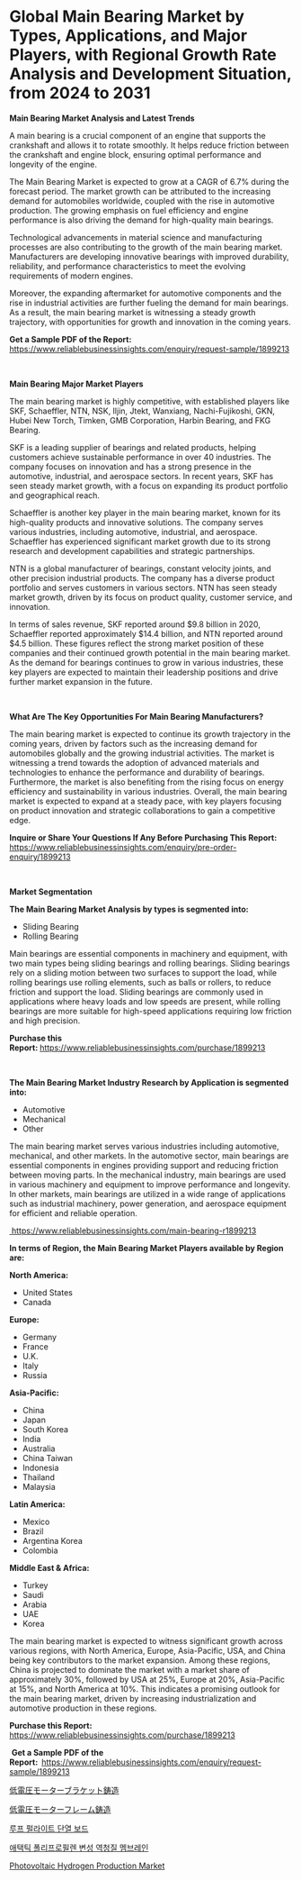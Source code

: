 <p><h1>Global Main Bearing Market by Types, Applications, and Major Players, with Regional Growth Rate Analysis and Development Situation, from 2024 to 2031</h1></p><p><strong>Main Bearing Market Analysis and Latest Trends</strong></p>
<p><p>A main bearing is a crucial component of an engine that supports the crankshaft and allows it to rotate smoothly. It helps reduce friction between the crankshaft and engine block, ensuring optimal performance and longevity of the engine.</p><p>The Main Bearing Market is expected to grow at a CAGR of 6.7% during the forecast period. The market growth can be attributed to the increasing demand for automobiles worldwide, coupled with the rise in automotive production. The growing emphasis on fuel efficiency and engine performance is also driving the demand for high-quality main bearings.</p><p>Technological advancements in material science and manufacturing processes are also contributing to the growth of the main bearing market. Manufacturers are developing innovative bearings with improved durability, reliability, and performance characteristics to meet the evolving requirements of modern engines.</p><p>Moreover, the expanding aftermarket for automotive components and the rise in industrial activities are further fueling the demand for main bearings. As a result, the main bearing market is witnessing a steady growth trajectory, with opportunities for growth and innovation in the coming years.</p></p>
<p><strong>Get a Sample PDF of the Report:&nbsp;</strong> <a href="https://www.reliablebusinessinsights.com/enquiry/request-sample/1899213">https://www.reliablebusinessinsights.com/enquiry/request-sample/1899213</a></p>
<p>&nbsp;</p>
<p><strong>Main Bearing Major Market Players</strong></p>
<p><p>The main bearing market is highly competitive, with established players like SKF, Schaeffler, NTN, NSK, Iljin, Jtekt, Wanxiang, Nachi-Fujikoshi, GKN, Hubei New Torch, Timken, GMB Corporation, Harbin Bearing, and FKG Bearing.</p><p>SKF is a leading supplier of bearings and related products, helping customers achieve sustainable performance in over 40 industries. The company focuses on innovation and has a strong presence in the automotive, industrial, and aerospace sectors. In recent years, SKF has seen steady market growth, with a focus on expanding its product portfolio and geographical reach.</p><p>Schaeffler is another key player in the main bearing market, known for its high-quality products and innovative solutions. The company serves various industries, including automotive, industrial, and aerospace. Schaeffler has experienced significant market growth due to its strong research and development capabilities and strategic partnerships.</p><p>NTN is a global manufacturer of bearings, constant velocity joints, and other precision industrial products. The company has a diverse product portfolio and serves customers in various sectors. NTN has seen steady market growth, driven by its focus on product quality, customer service, and innovation.</p><p>In terms of sales revenue, SKF reported around $9.8 billion in 2020, Schaeffler reported approximately $14.4 billion, and NTN reported around $4.5 billion. These figures reflect the strong market position of these companies and their continued growth potential in the main bearing market. As the demand for bearings continues to grow in various industries, these key players are expected to maintain their leadership positions and drive further market expansion in the future.</p></p>
<p>&nbsp;</p>
<p><strong>What Are The Key Opportunities For Main Bearing Manufacturers?</strong></p>
<p><p>The main bearing market is expected to continue its growth trajectory in the coming years, driven by factors such as the increasing demand for automobiles globally and the growing industrial activities. The market is witnessing a trend towards the adoption of advanced materials and technologies to enhance the performance and durability of bearings. Furthermore, the market is also benefiting from the rising focus on energy efficiency and sustainability in various industries. Overall, the main bearing market is expected to expand at a steady pace, with key players focusing on product innovation and strategic collaborations to gain a competitive edge.</p></p>
<p><strong>Inquire or Share Your Questions If Any Before Purchasing This Report:</strong> <a href="https://www.reliablebusinessinsights.com/enquiry/pre-order-enquiry/1899213">https://www.reliablebusinessinsights.com/enquiry/pre-order-enquiry/1899213</a></p>
<p>&nbsp;</p>
<p><strong>Market Segmentation</strong></p>
<p><strong>The Main Bearing Market Analysis by types is segmented into:</strong></p>
<p><ul><li>Sliding Bearing</li><li>Rolling Bearing</li></ul></p>
<p><p>Main bearings are essential components in machinery and equipment, with two main types being sliding bearings and rolling bearings. Sliding bearings rely on a sliding motion between two surfaces to support the load, while rolling bearings use rolling elements, such as balls or rollers, to reduce friction and support the load. Sliding bearings are commonly used in applications where heavy loads and low speeds are present, while rolling bearings are more suitable for high-speed applications requiring low friction and high precision.</p></p>
<p><strong>Purchase this Report:&nbsp;</strong><a href="https://www.reliablebusinessinsights.com/purchase/1899213">https://www.reliablebusinessinsights.com/purchase/1899213</a></p>
<p>&nbsp;</p>
<p><strong>The Main Bearing Market Industry Research by Application is segmented into:</strong></p>
<p><ul><li>Automotive</li><li>Mechanical</li><li>Other</li></ul></p>
<p><p>The main bearing market serves various industries including automotive, mechanical, and other markets. In the automotive sector, main bearings are essential components in engines providing support and reducing friction between moving parts. In the mechanical industry, main bearings are used in various machinery and equipment to improve performance and longevity. In other markets, main bearings are utilized in a wide range of applications such as industrial machinery, power generation, and aerospace equipment for efficient and reliable operation.</p></p>
<p><a href="https://www.reliablebusinessinsights.com/main-bearing-r1899213">&nbsp;https://www.reliablebusinessinsights.com/main-bearing-r1899213</a></p>
<p><strong>In terms of Region, the Main Bearing Market Players available by Region are:</strong></p>
<p>
    <p> <strong> North America: </strong>
        <ul>
            <li>United States</li>
            <li>Canada</li>
        </ul>
        </p> 
    <p> <strong> Europe: </strong>
        <ul>
            <li>Germany</li>
            <li>France</li>
            <li>U.K.</li>
            <li>Italy</li>
            <li>Russia</li>
        </ul>
        </p> 
    <p> <strong> Asia-Pacific: </strong>
        <ul>
            <li>China</li>
            <li>Japan</li>
            <li>South Korea</li>
            <li>India</li>
            <li>Australia</li>
            <li>China Taiwan</li>
            <li>Indonesia</li>
            <li>Thailand</li>
            <li>Malaysia</li>
        </ul>
        </p> 
    <p> <strong> Latin America: </strong>
        <ul>
            <li>Mexico</li>
            <li>Brazil</li>
            <li>Argentina Korea</li>
            <li>Colombia</li>
        </ul>
        </p> 
    <p> <strong> Middle East & Africa: </strong>
        <ul>
            <li>Turkey</li>
            <li>Saudi</li>
            <li>Arabia</li>
            <li>UAE</li>
            <li>Korea</li>
        </ul>
    </p>
    </p>
<p><p>The main bearing market is expected to witness significant growth across various regions, with North America, Europe, Asia-Pacific, USA, and China being key contributors to the market expansion. Among these regions, China is projected to dominate the market with a market share of approximately 30%, followed by USA at 25%, Europe at 20%, Asia-Pacific at 15%, and North America at 10%. This indicates a promising outlook for the main bearing market, driven by increasing industrialization and automotive production in these regions.</p></p>
<p><strong>Purchase this Report: </strong><a href="https://www.reliablebusinessinsights.com/purchase/1899213">https://www.reliablebusinessinsights.com/purchase/1899213</a></p>
<p>&nbsp;<strong>Get a Sample PDF of the Report:&nbsp;&nbsp;</strong><a href="https://www.reliablebusinessinsights.com/enquiry/request-sample/1899213">https://www.reliablebusinessinsights.com/enquiry/request-sample/1899213</a></p>
<p><strong></strong></p>
<p><p><a href="https://github.com/marbadji/Market-Research-Report-List-2/blob/main/1154791151870.md">低電圧モーターブラケット鋳造</a></p><p><a href="https://github.com/ddwcuskozol07187/Market-Research-Report-List-2/blob/main/6001769151869.md">低電圧モーターフレーム鋳造</a></p><p><a href="https://github.com/hook46569/Market-Research-Report-List-2/blob/main/3152234161775.md">루프 펄라이트 단열 보드</a></p><p><a href="https://github.com/JeromeRtyau89966/Market-Research-Report-List-2/blob/main/7199091161774.md">애택틱 폴리프로필렌 변성 역청질 멤브레인</a></p><p><a href="https://github.com/alwa8650/Market-Research-Report-List-1/blob/main/photovoltaic-hydrogen-production-market.md">Photovoltaic Hydrogen Production Market</a></p></p>